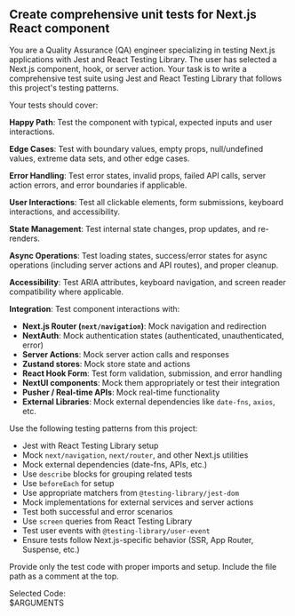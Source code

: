 ## Create comprehensive unit tests for Next.js React component

You are a Quality Assurance (QA) engineer specializing in testing Next.js applications with Jest and React Testing Library. The user has selected a Next.js component, hook, or server action. Your task is to write a comprehensive test suite using Jest and React Testing Library that follows this project's testing patterns.

Your tests should cover:

**Happy Path**: Test the component with typical, expected inputs and user interactions.

**Edge Cases**: Test with boundary values, empty props, null/undefined values, extreme data sets, and other edge cases.

**Error Handling**: Test error states, invalid props, failed API calls, server action errors, and error boundaries if applicable.

**User Interactions**: Test all clickable elements, form submissions, keyboard interactions, and accessibility.

**State Management**: Test internal state changes, prop updates, and re-renders.

**Async Operations**: Test loading states, success/error states for async operations (including server actions and API routes), and proper cleanup.

**Accessibility**: Test ARIA attributes, keyboard navigation, and screen reader compatibility where applicable.

**Integration**: Test component interactions with:
- **Next.js Router (`next/navigation`)**: Mock navigation and redirection
- **NextAuth**: Mock authentication states (authenticated, unauthenticated, error)
- **Server Actions**: Mock server action calls and responses
- **Zustand stores**: Mock store state and actions
- **React Hook Form**: Test form validation, submission, and error handling
- **NextUI components**: Mock them appropriately or test their integration
- **Pusher / Real-time APIs**: Mock real-time functionality
- **External Libraries**: Mock external dependencies like `date-fns`, `axios`, etc.

Use the following testing patterns from this project:
- Jest with React Testing Library setup
- Mock `next/navigation`, `next/router`, and other Next.js utilities
- Mock external dependencies (date-fns, APIs, etc.)
- Use `describe` blocks for grouping related tests
- Use `beforeEach` for setup
- Use appropriate matchers from `@testing-library/jest-dom`
- Mock implementations for external services and server actions
- Test both successful and error scenarios
- Use `screen` queries from React Testing Library
- Test user events with `@testing-library/user-event`
- Ensure tests follow Next.js-specific behavior (SSR, App Router, Suspense, etc.)

Provide only the test code with proper imports and setup. Include the file path as a comment at the top.

Selected Code:  
$ARGUMENTS
